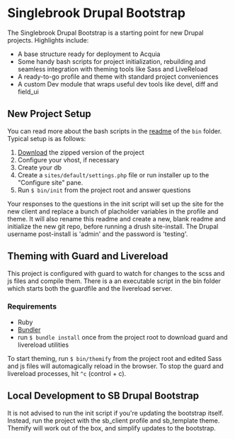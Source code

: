# Singlebrook Drupal Bootstrap
The Singlebrook Drupal Bootstrap is a starting point for new Drupal projects. Highlights include:
  - A base structure ready for deployment to Acquia
  - Some handy bash scripts for project initialization, rebuilding and seamless integration with theming tools like Sass and LiveReload
  - A ready-to-go profile and theme with standard project conveniences
  - A custom Dev module that wraps useful dev tools like devel, diff and field_ui

## New Project Setup
You can read more about the bash scripts in the [readme](https://github.com/singlebrook/sb-drupal-bootstrap/tree/master/bin) of the `bin` folder. Typical setup is as follows:
  1. [Download](https://github.com/singlebrook/sb-drupal-bootstrap/zipball/master) the zipped version of the project
  2. Configure your vhost, if necessary
  3. Create your db
  4. Create a `sites/default/settings.php` file or run installer up to the "Configure site" pane.
  5. Run `$ bin/init` from the project root and answer questions

Your responses to the questions in the init script will set up the site for the new client and replace a bunch of placholder variables in the profile and theme. It will also rename this readme and create a new, blank readme and initialize the new git repo, before running a drush site-install. The Drupal username post-install is 'admin' and the password is 'testing'.
 
## Theming with Guard and Livereload
This project is configured with guard to watch for changes to the scss and js files and compile them. There is a an executable script in the bin folder which starts both the guardfile and the livereload server. 

### Requirements
  - Ruby
  - [Bundler](http://bundler.io/)
  - run `$ bundle install` once from the project root to download guard and livereload utilities

To start theming, run `$ bin/themify` from the project root and edited Sass and js files will automagically reload in the browser. To stop the guard and livereload processes, hit `^c` (control + c).

## Local Development to SB Drupal Bootstrap
It is not advised to run the init script if you're updating the bootstrap itself. Instead, run the project with the sb_client profile and sb_template theme. Themify will work out of the box, and simplify updates to the bootstrap.
